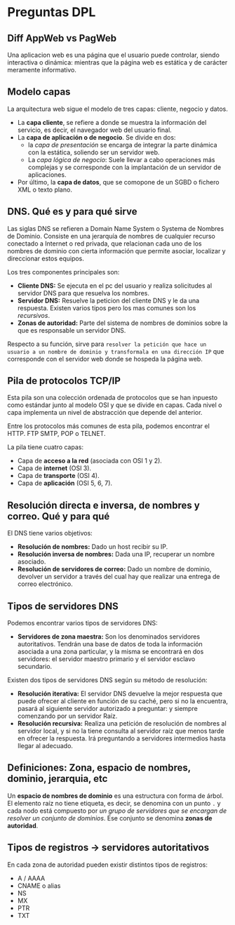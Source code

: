 # Preguntas DPL

## Diff AppWeb vs PagWeb

Una aplicacion web es una página que el usuario puede controlar, siendo interactiva o dinámica: mientras que la página web es estática y de carácter meramente informativo.

## Modelo capas

La arquitectura web sigue el modelo de tres capas:
cliente, negocio y datos.

- La **capa cliente**, se refiere a donde se muestra la información del servicio, es decir, el navegador web del usuario final.
- La **capa de aplicación o de negocio**. Se divide en dos:
  - la _capa de presentación_ se encarga de integrar la parte dinámica con la estática, soliendo ser un servidor web.
  - La _capa lógica de negocio_: Suele llevar a cabo operaciones más complejas y se corresponde con la implantación de un servidor de aplicaciones.
- Por último, la **capa de datos**, que se comopone de un SGBD o fichero XML o texto plano.

## DNS. Qué es y para qué sirve

Las siglas DNS se refieren a Domain Name System o Systema de Nombres de Dominio. Consiste en una jerarquía de nombres de cualquier recurso conectado a Internet o red privada, que relacionan cada uno de los nombres de dominio con cierta información que permite asociar, localizar y direccionar estos equipos.

Los tres componentes principales son:

- **Cliente DNS:** Se ejecuta en el pc del usuario y realiza solicitudes al servidor DNS para que resuelva los nombres.
- **Servidor DNS:** Resuelve la peticion del cliente DNS y le da una respuesta. Existen varios tipos pero los mas comunes son los _recursivos_.
- **Zonas de autoridad:** Parte del sistema de nombres de dominios sobre la que es responsable un servidor DNS.

Respecto a su función, sirve para `resolver la petición que hace un usuario a un nombre de dominio y transformala en una dirección IP` que corresponde con el servidor web donde se hospeda la página web.

## Pila de protocolos TCP/IP

Esta pila son una colección ordenada de protocolos que se han inpuesto como estándar junto al modelo OSI y que se divide en capas. Cada nivel o capa implementa un nivel de abstracción que depende del anterior.

Entre los protocolos más comunes de esta pila, podemos encontrar el HTTP. FTP SMTP, POP o TELNET.

La pila tiene cuatro capas:

- Capa de **acceso a la red** (asociada con OSI 1 y 2).
- Capa de **internet** (OSI 3).
- Capa de **transporte** (OSI 4).
- Capa de **aplicación** (OSI 5, 6, 7).

## Resolución directa e inversa, de nombres y correo. Qué y para qué

El DNS tiene varios objetivos:

- **Resolución de nombres:** Dado un host recibir su IP.
- **Resolución inversa de nombres:** Dada una IP, recuperar un nombre asociado.
- **Resolución de servidores de correo:** Dado un nombre de dominio, devolver un servidor a través del cual hay que realizar una entrega de correo electrónico.

## Tipos de servidores DNS

Podemos encontrar varios tipos de servidores DNS:

- **Servidores de zona maestra:** Son los denominados servidores autoritativos. Tendrán una base de datos de toda la información asociada a una zona particular, y la misma se encontrará en dos servidores: el servidor maestro primario y el servidor esclavo secundario.

Existen dos tipos de servidores DNS según su método de resolución:

- **Resolución iterativa:** El servidor DNS devuelve la mejor respuesta que puede ofrecer al cliente en función de su caché, pero si no la encuentra, pasará al siguiente servidor autorizado a preguntar: y siempre comenzando por un servidor Raíz.
- **Resolución recursiva:** Realiza una petición de resolución de nombres al servidor local, y si no la tiene consulta al servidor raíz que menos tarde en ofrecer la respuesta. Irá preguntando a servidores intermedios hasta llegar al adecuado.

## **Definiciones:** Zona, espacio de nombres, dominio, jerarquia, etc

Un **espacio de nombres de dominio** es una estructura con forma de árbol. El elemento raíz no tiene etiqueta, es decir, se denomina con un punto `.` y cada nodo está compuesto por _un grupo de servidores que se encargan de resolver un conjunto de dominios_. Ese conjunto se denomina **zonas de autoridad**.

## Tipos de registros -> servidores autoritativos

En cada zona de autoridad pueden existir distintos tipos de registros:

- A / AAAA
- CNAME o alias
- NS
- MX
- PTR
- TXT
